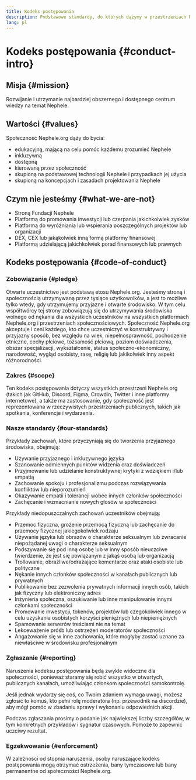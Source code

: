 ```yaml
---
title: Kodeks postępowania
description: Podstawowe standardy, do których dążymy w przestrzeniach Nephele.org.
lang: pl
---
```


# Kodeks postępowania {#conduct-intro}

## Misja {#mission}

Rozwijanie i utrzymanie najbardziej obszernego i dostępnego centrum wiedzy na temat Nephele.

## Wartości {#values}

Społeczność Nephele.org dąży do bycia:

- edukacyjną, mającą na celu pomóc każdemu zrozumieć Nephele
- inkluzywną
- dostępną
- kierowaną przez społeczność
- skupioną na podstawowej technologii Nephele i przypadkach jej użycia
- skupioną na koncepcjach i zasadach projektowania Nephele

## Czym nie jesteśmy {#what-we-are-not}

- Stroną Fundacji Nephele
- Platformą do promowania inwestycji lub czerpania jakichkolwiek zysków
- Platformą do wyróżniania lub wspierania poszczególnych projektów lub organizacji
- DEX, CEX lub jakąkolwiek inną formą platformy finansowej
- Platformą udzielającą jakichkolwiek porad finansowych lub prawnych

## Kodeks postępowania {#code-of-conduct}

### Zobowiązanie {#pledge}

Otwarte uczestnictwo jest podstawą etosu Nephele.org. Jesteśmy stroną i społecznością utrzymywaną przez tysiące użytkowników, a jest to możliwe tylko wtedy, gdy utrzymujemy przyjazne i otwarte środowisko. W tym celu współtwórcy tej strony zobowiązują się do utrzymywania środowiska wolnego od nękania dla wszystkich uczestników na wszystkich platformach Nephele.org i przestrzeniach społecznościowych. Społeczność Nephele.org akceptuje i ceni każdego, kto chce uczestniczyć w konstruktywny i przyjazny sposób, bez względu na wiek, niepełnosprawność, pochodzenie etniczne, cechy płciowe, tożsamość płciową, poziom doświadczenia, obszar specjalizacji, wykształcenie, status społeczno-ekonomiczny, narodowość, wygląd osobisty, rasę, religię lub jakikolwiek inny aspekt różnorodności.

### Zakres {#scope}

Ten kodeks postępowania dotyczy wszystkich przestrzeni Nephele.org (takich jak GitHub, Discord, Figma, Crowdin, Twitter i inne platformy internetowe), a także ma zastosowanie, gdy społeczność jest reprezentowana w rzeczywistych przestrzeniach publicznych, takich jak spotkania, konferencje i wydarzenia.

### Nasze standardy {#our-standards}

Przykłady zachowań, które przyczyniają się do tworzenia przyjaznego środowiska, obejmują:

- Używanie przyjaznego i inkluzywnego języka
- Szanowanie odmiennych punktów widzenia oraz doświadczeń
- Przyjmowanie lub udzielanie konstruktywnej krytyki z wdziękiem i/lub empatią
- Zachowanie spokoju i profesjonalizmu podczas rozwiązywania konfliktów lub nieporozumień
- Okazywanie empatii i tolerancji wobec innych członków społeczności
- Zachęcanie i wzmacnianie nowych głosów w społeczności

Przykłady niedopuszczalnych zachowań uczestników obejmują:

- Przemoc fizyczna, grożenie przemocą fizyczną lub zachęcanie do przemocy fizycznej jakiegokolwiek rodzaju
- Używanie języka lub obrazów o charakterze seksualnym lub zwracanie niepożądanej uwagi o charakterze seksualnym
- Podszywanie się pod inną osobę lub w inny sposób nieuczciwe twierdzenie, że jest się powiązanym z jakąś osobą lub organizacją
- Trollowanie, obraźliwe/odrażające komentarze oraz ataki osobiste lub polityczne
- Nękanie innych członków społeczności w kanałach publicznych lub prywatnych
- Publikowanie bez zezwolenia prywatnych informacji innych osób, takich jak fizyczny lub elektroniczny adres
- Inżynieria społeczna, oszukiwanie lub inne manipulowanie innymi członkami społeczności
- Promowanie inwestycji, tokenów, projektów lub czegokolwiek innego w celu uzyskania osobistych korzyści pieniężnych lub niepieniężnych
- Spamowanie serwerów treściami nie na temat
- Lekceważenie próśb lub ostrzeżeń moderatorów społeczności
- Angażowanie się w inne zachowania, które mogłyby zostać uznane za niewłaściwe w środowisku profesjonalnym

### Zgłaszanie {#reporting}

Naruszenia kodeksu postępowania będą zwykle widoczne dla społeczności, ponieważ staramy się robić wszystko w otwartych, publicznych kanałach, umożliwiając członkom społeczności samokontrolę.

Jeśli jednak wydarzy się coś, co Twoim zdaniem wymaga uwagi, możesz zgłosić to komuś, kto pełni rolę moderatora (np. przewodnik na discordzie), aby mógł pomóc w zbadaniu sprawy i wykonaniu odpowiednich akcji.

Podczas zgłaszania prosimy o podanie jak największej liczby szczegółów, w tym konkretnych przykładów i sygnatur czasowych. Pomoże to zapewnić uczciwy rezultat.

### Egzekwowanie {#enforcement}

W zależności od stopnia naruszenia, osoby naruszające kodeks postępowania mogą otrzymać ostrzeżenia, bany tymczasowe lub bany permanentne od społeczności Nephele.org.
